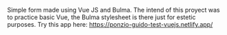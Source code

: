 Simple form made using Vue JS and Bulma. The intend of this proyect was to practice basic Vue, the Bulma stylesheet is there just for estetic purposes.
Try this app here: https://ponzio-guido-test-vuejs.netlify.app/
